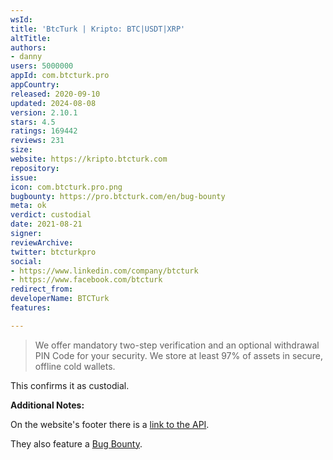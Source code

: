 ```yaml
---
wsId: 
title: 'BtcTurk | Kripto: BTC|USDT|XRP'
altTitle: 
authors:
- danny
users: 5000000
appId: com.btcturk.pro
appCountry: 
released: 2020-09-10
updated: 2024-08-08
version: 2.10.1
stars: 4.5
ratings: 169442
reviews: 231
size: 
website: https://kripto.btcturk.com
repository: 
issue: 
icon: com.btcturk.pro.png
bugbounty: https://pro.btcturk.com/en/bug-bounty
meta: ok
verdict: custodial
date: 2021-08-21
signer: 
reviewArchive: 
twitter: btcturkpro
social:
- https://www.linkedin.com/company/btcturk
- https://www.facebook.com/btcturk
redirect_from: 
developerName: BTCTurk
features: 

---
```


> We offer mandatory two-step verification and an optional withdrawal PIN Code for your security. We store at least 97% of assets in secure, offline cold wallets.

This confirms it as custodial.

**Additional Notes:**

On the website's footer there is a [link to the API](https://docs.btcturk.com).

They also feature a [Bug Bounty](https://pro.btcturk.com/en/bug-bounty).

